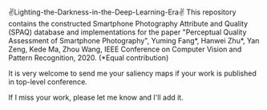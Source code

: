 ✌Lighting-the-Darkness-in-the-Deep-Learning-Era✌
This repository contains the constructed Smartphone Photography Attribute and Quality (SPAQ) database and implementations for the paper "Perceptual Quality Assessment of Smartphone Photography", Yuming Fang*, Hanwei Zhu*, Yan Zeng, Kede Ma, Zhou Wang, IEEE Conference on Computer Vision and Pattern Recognition, 2020. (*Equal contribution)






It is very welcome to send me your saliency maps if your work is published in top-level conference. 

If I miss your work, please let me know and I'll add it.
